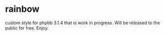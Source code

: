 # rainbow
custom style for phpbb 3.1.4 that is work in progress. Will be released to the public for free.
Enjoy.
